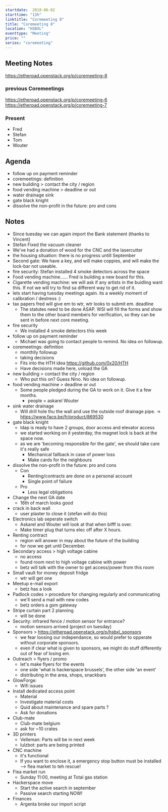 ```yaml
---
startdate:  2018-06-02
starttime: "13h"
linktitle: "Coremeeting 8"
title: "Coremeeting 8"
location: "HSBXL"
eventtype: "Meeting"
price: ""
series: "coremeeting"
---
```


## Meeting Notes
https://etherpad.openstack.org/p/coremeeting-8

### previous Coremeetings
https://etherpad.openstack.org/p/coremeeting-6
https://etherpad.openstack.org/p/coremeeting-7

### Present
- Fred
- Stefan
- Tom
- Wouter 

## Agenda
- follow up on payment reminder
- coremeetings: definition
- new building > contact the city / region
- food vending machine > deadline or out
- water drainage sink
- gate black knight
- dissolve the non-profit in the future: pro and cons

## Notes
- Since tuesday we can again import the Bank statement (thanks to Vincent)
- Stefan Fixed the vacuum cleaner
- We've had a donation of wood for the CNC and the lasercutter
- the housing situation: there is no progress untill September
- Second gate: We have a key, and will make coppies, and will make the lock-bar not useable.
- fire security: Stefan installed 4 smoke detectors across the space
- Food vending machine...... Fred is building a new board for this. 
- Cigarette vending machine: we will ask if any artists in the buidling want this. If not we will try to find sa different way to get rid of it. 
- lets start having tuesday meetings again. its a weekly moment of calibration / destress :)
- tax papers fred will give em to wtr, wtr looks to submit em. deadline
  - The statutes need to be done ASAP. WSI will fill the forms and show them to the other board members for verification, so they can be sent in before next core meeting. 
- fire security
  - We installed 4 smoke detectors this week
- follow up on payment reminder
  - Michael was going to contact people to remind. No idea on followup.
- coremeetings: definition
  - monthlly followup
  - taking decisions
  - Fits into the HTH idea https://github.com/0x20/HTH
  - Have decisions made here, unload the GA
- new building > contact the city / region
  - Who put this on? Guess Nino. No idea on followup.
- food vending machine > deadline or out
  - Some people pledged during the GA to work on it. Give it a few months.
    - people = askarel Wouter 
- sink water drainage
  - Will drill hole thu the wall and use the outside roof drainage pipe. -> https://www.facq.be/fr/product/869530
- gate black knight
  - ldap is ready to have 2 groups, door access and elevator access
  - we started working on it yesterday, the magnet lock is back at the space now.
  - as we are 'becoming responsible for the gate', we should take care it's really safe
    - Mechanical fallback in case of power loss
    - Make cards for the neighbours
- dissolve the non-profit in the future: pro and cons
  - Con
    - Renting/contracts are done on a personal account
    - Single point of failure
  - Pro
    - Less legal obligations
- Change the next GA date
  - 16th of march looks good
- crack in back wall
  - user plaster to close it  (stefan will do this) 
- Electronics lab seperate switch
  - Askarel and Wouter will look at that when bifff is over.
  - Make timer plug that turns elec off after X hours.
- Renting contract
  - region will answer in may about the future of the building
  - for now we get until December.
- Secondary access > high voltage cabine
  - no access
  - found room next to high voltage cabine with power
  - betz will talk with the owner to get access/power from this room
- Small vault for money deposit fridge
  - wtr will get one
- Meetup e-mail export
  - betz has a look
- Padlock codes > procedure for changing regularly and communicating
  - we'll send a mail with new codes
  - betz orders a gsm gateway
- Stripe curtain part 2 planning
  - will be done
- Security: infrared fence / motion sensor for entrance?
  - motion sensors arrived (project on tuesday)
- Sponsors > https://etherpad.openstack.org/p/hsbxl_sponsors
  - we fear loosing our independance, so would prefer to opperate without corporate sponsors.
  - even if clear what is given to sponsors, we might do stuff differently out of fear of losing em.
- Outreach > flyers / promo
  - let's make flyers for the events
  - one side 'what is hackerspace brussels', the other side 'an event'
  - distributing in the area, shops, snackbars
- GlowForge:
  - Wifi issues
- Install dedicated access point
  - Material
  - Investigate material costs
  - Quid about maintenance and spare parts ?
  - Ask for donations
- Club-mate
  - Club-mate belgium
  - ask for ~10 crates
- 3D printers
  - Velleman: Parts will be in next week
  - lulzbot: parts are being printed
- CNC machine
  - it's functional
  - If you want to enclose it, a emergency stop button must be installed --> flea market to teh rescue!
- Flea market run
  - Sunday 11:00, meeting at Total gas station
- Hackerspace move
  - Start the active search in september
  - Passive search starting NOW!
- Finances
  - Argenta broke our import script